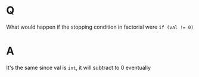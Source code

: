 # Q
What would happen if the stopping condition in factorial
were
`if (val != 0)`

# A
It's the same since val is `int`, it will subtract to 0 eventually